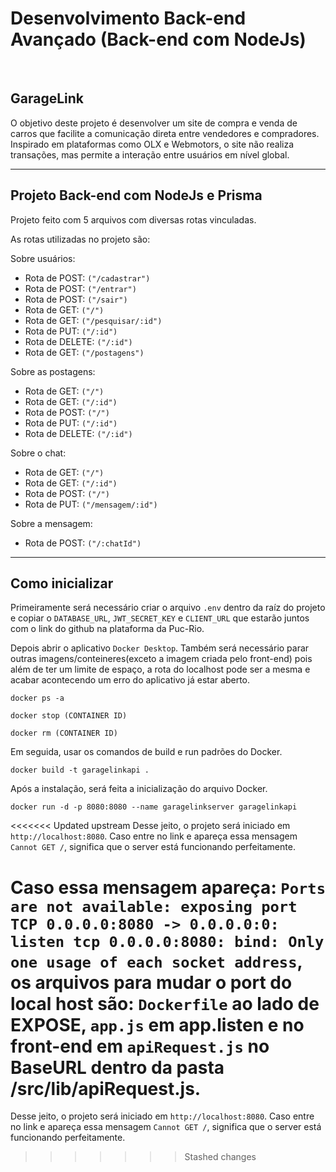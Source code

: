 # Desenvolvimento Back-end Avançado (Back-end com NodeJs)
  &nbsp;

## GarageLink

O objetivo deste projeto é desenvolver um site de compra e venda de carros que facilite a comunicação direta entre vendedores e compradores. Inspirado em plataformas como OLX e Webmotors, o site não realiza transações, mas permite a interação entre usuários em nível global.
    &nbsp;

---
## Projeto Back-end com NodeJs e Prisma

Projeto feito com 5 arquivos com diversas rotas vinculadas.

As rotas utilizadas no projeto são: 

Sobre usuários:
* Rota de POST: `("/cadastrar")`
* Rota de POST: `("/entrar")`
* Rota de POST: `("/sair")`
* Rota de GET: `("/")`
* Rota de GET: `("/pesquisar/:id")`
* Rota de PUT: `("/:id")`
* Rota de DELETE: `("/:id")`
* Rota de GET: `("/postagens")`

Sobre as postagens:
* Rota de GET: `("/")`
* Rota de GET: `("/:id")`
* Rota de POST: `("/")`
* Rota de PUT: `("/:id")`
* Rota de DELETE: `("/:id")`

Sobre o chat:
* Rota de GET: `("/")`
* Rota de GET: `("/:id")`
* Rota de POST: `("/")`
* Rota de PUT: `("/mensagem/:id")`

Sobre a mensagem:
* Rota de POST: `("/:chatId")`
  &nbsp;

---
## Como inicializar

Primeiramente será necessário criar o arquivo `.env` dentro da raíz do projeto e copiar o `DATABASE_URL`, `JWT_SECRET_KEY` e `CLIENT_URL` que estarão juntos com o link do github na plataforma da Puc-Rio.

Depois abrir o aplicativo `Docker Desktop`. Também será necessário parar outras imagens/conteineres(exceto a imagem criada pelo front-end) pois além de ter um limite de espaço, a rota do localhost pode ser a mesma e acabar acontecendo um erro do aplicativo já estar aberto.

```
docker ps -a
```

```
docker stop (CONTAINER ID)
```

```
docker rm (CONTAINER ID)
```

Em seguida, usar os comandos de build e run padrões do Docker.

```
docker build -t garagelinkapi .
```

Após a instalação, será feita a inicialização do arquivo Docker.

```
docker run -d -p 8080:8080 --name garagelinkserver garagelinkapi
```

<<<<<<< Updated upstream
Desse jeito, o projeto será iniciado em `http://localhost:8080`. Caso entre no link e apareça essa mensagem `Cannot GET /`, significa que o server está funcionando perfeitamente.

Caso essa mensagem apareça: `Ports are not available: exposing port TCP 0.0.0.0:8080 -> 0.0.0.0:0: listen tcp 0.0.0.0:8080: bind: Only one usage of each socket address`, os arquivos para mudar o port do local host são: `Dockerfile` ao lado de EXPOSE, `app.js` em app.listen e no front-end em `apiRequest.js` no BaseURL dentro da pasta /src/lib/apiRequest.js.
=======
Desse jeito, o projeto será iniciado em `http://localhost:8080`. Caso entre no link e apareça essa mensagem `Cannot GET /`, significa que o server está funcionando perfeitamente.
>>>>>>> Stashed changes
